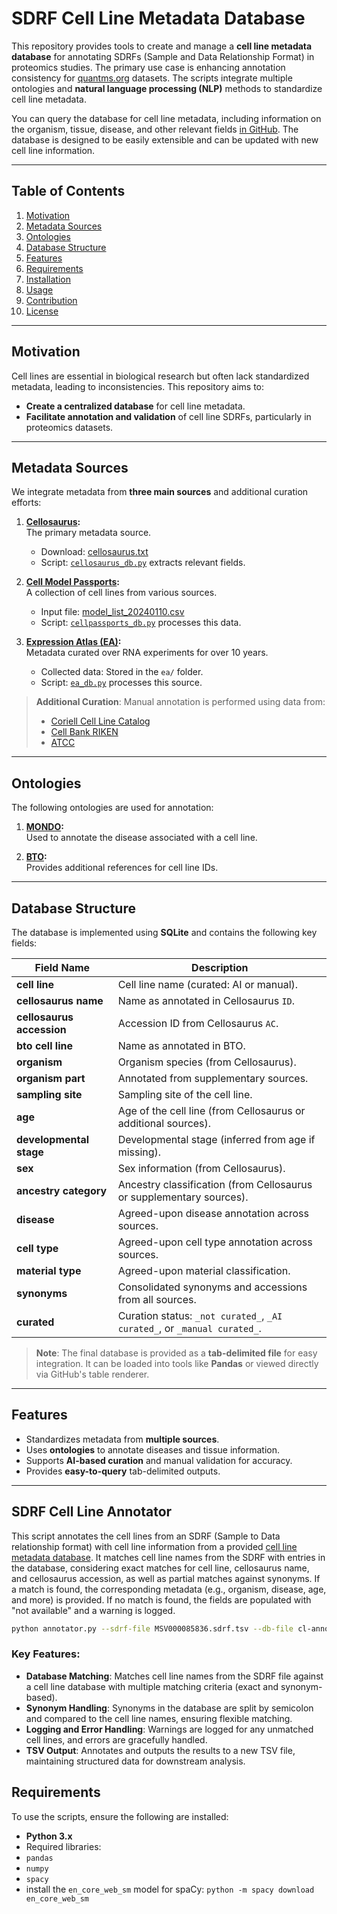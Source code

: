 # SDRF Cell Line Metadata Database

This repository provides tools to create and manage a **cell line metadata database** for annotating SDRFs (Sample and Data Relationship Format) in proteomics studies. The primary use case is enhancing annotation consistency for [quantms.org](https://quantms.org) datasets. The scripts integrate multiple ontologies and **natural language processing (NLP)** methods to standardize cell line metadata.

You can query the database for cell line metadata, including information on the organism, tissue, disease, and other relevant fields [in GitHub](https://github.com/bigbio/sdrf-cellline-metadata-db/blob/main/cl-annotations-db.tsv). The database is designed to be easily extensible and can be updated with new cell line information.

---

## Table of Contents

1. [Motivation](#motivation)  
2. [Metadata Sources](#metadata-sources)  
3. [Ontologies](#ontologies)  
4. [Database Structure](#database-structure)  
5. [Features](#features)  
6. [Requirements](#requirements)  
7. [Installation](#installation)  
8. [Usage](#usage)  
9. [Contribution](#contribution)  
10. [License](#license)

---

## Motivation

Cell lines are essential in biological research but often lack standardized metadata, leading to inconsistencies. This repository aims to:

- **Create a centralized database** for cell line metadata.
- **Facilitate annotation and validation** of cell line SDRFs, particularly in proteomics datasets.

---

## Metadata Sources

We integrate metadata from **three main sources** and additional curation efforts:

1. **[Cellosaurus](https://web.expasy.org/cellosaurus/):**  
   The primary metadata source.  
   - Download: [cellosaurus.txt](https://ftp.expasy.org/databases/cellosaurus/cellosaurus.txt)  
   - Script: [`cellosaurus_db.py`](cellosaurus/cellosaurus_db.py) extracts relevant fields.  

2. **[Cell Model Passports](https://cog.sanger.ac.uk/cmp):**  
   A collection of cell lines from various sources.  
   - Input file: [model_list_20240110.csv](cellpassports/model_list_20240110.csv)  
   - Script: [`cellpassports_db.py`](cellpassports/cellpassports_db.py) processes this data.  

3. **[Expression Atlas (EA)](https://www.ebi.ac.uk/gxa):**  
   Metadata curated over RNA experiments for over 10 years.  
   - Collected data: Stored in the `ea/` folder.  
   - Script: [`ea_db.py`](ea/ea_db.py) processes this source.  

> **Additional Curation**: Manual annotation is performed using data from:  
> - [Coriell Cell Line Catalog](https://www.coriell.org/)  
> - [Cell Bank RIKEN](https://cell.brc.riken.jp/en/)  
> - [ATCC](https://www.atcc.org/)

---

## Ontologies

The following ontologies are used for annotation:

1. **[MONDO](https://bioportal.bioontology.org/ontologies/MONDO):**  
   Used to annotate the disease associated with a cell line.

2. **[BTO](https://bioportal.bioontology.org/ontologies/BTO):**  
   Provides additional references for cell line IDs.

---

## Database Structure

The database is implemented using **SQLite** and contains the following key fields:

| Field Name              | Description                                                                 |
|-------------------------|-----------------------------------------------------------------------------|
| **cell line**           | Cell line name (curated: AI or manual).                                     |
| **cellosaurus name**    | Name as annotated in Cellosaurus `ID`.                                      |
| **cellosaurus accession** | Accession ID from Cellosaurus `AC`.                                       |
| **bto cell line**       | Name as annotated in BTO.                                                   |
| **organism**            | Organism species (from Cellosaurus).                                        |
| **organism part**       | Annotated from supplementary sources.                                       |
| **sampling site**       | Sampling site of the cell line.                                             |
| **age**                 | Age of the cell line (from Cellosaurus or additional sources).              |
| **developmental stage** | Developmental stage (inferred from age if missing).                        |
| **sex**                 | Sex information (from Cellosaurus).                                         |
| **ancestry category**   | Ancestry classification (from Cellosaurus or supplementary sources).        |
| **disease**             | Agreed-upon disease annotation across sources.                             |
| **cell type**           | Agreed-upon cell type annotation across sources.                           |
| **material type**       | Agreed-upon material classification.                                       |
| **synonyms**            | Consolidated synonyms and accessions from all sources.                     |
| **curated**             | Curation status: `_not curated_`, `_AI curated_`, or `_manual curated_`.    |

> **Note**: The final database is provided as a **tab-delimited file** for easy integration. It can be loaded into tools like **Pandas** or viewed directly via GitHub's table renderer.

---

## Features

- Standardizes metadata from **multiple sources**.
- Uses **ontologies** to annotate diseases and tissue information.
- Supports **AI-based curation** and manual validation for accuracy.
- Provides **easy-to-query** tab-delimited outputs.

---

## SDRF Cell Line Annotator

This script annotates the cell lines from an SDRF (Sample to Data relationship format) with cell line information from a provided [cell line metadata database](cl-annotations-db.tsv). It matches cell line names from the SDRF with entries in the database, considering exact matches for cell line, cellosaurus name, and cellosaurus accession, as well as partial matches against synonyms. If a match is found, the corresponding metadata (e.g., organism, disease, age, and more) is provided. If no match is found, the fields are populated with "not available" and a warning is logged.

```bash
python annotator.py --sdrf-file MSV000085836.sdrf.tsv --db-file cl-annotations-db.tsv --output-file suggested-terms.tsv
```

### Key Features:

- **Database Matching**: Matches cell line names from the SDRF file against a cell line database with multiple matching criteria (exact and synonym-based).
- **Synonym Handling**: Synonyms in the database are split by semicolon and compared to the cell line names, ensuring flexible matching.
- **Logging and Error Handling**: Warnings are logged for any unmatched cell lines, and errors are gracefully handled.
- **TSV Output**: Annotates and outputs the results to a new TSV file, maintaining structured data for downstream analysis.

## Requirements

To use the scripts, ensure the following are installed:

- **Python 3.x**
- Required libraries:  
- `pandas`
- `numpy`
- `spacy`
- install the `en_core_web_sm` model for spaCy: `python -m spacy download en_core_web_sm`
